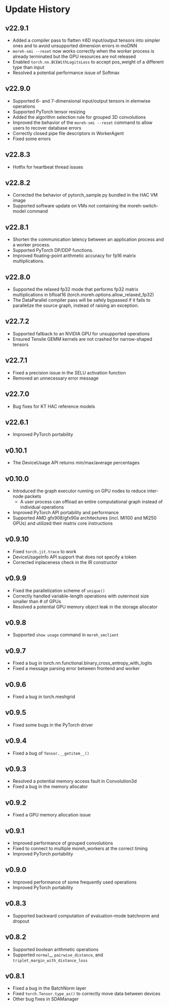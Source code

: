 # Update History

## v22.9.1
- Added a compiler pass to flatten ≥6D input/output tensors into simpler ones and to avoid unsupported dimension errors in moDNN
- `moreh-smi --reset` now works correctly when the worker process is already terminated but the GPU resources are not released
- Enabled `torch.nn.BCEWithLogitsLoss` to accept pos_weight of a different type than input
- Resolved a potential performance issue of Softmax

## v22.9.0
- Supported 6- and 7-dimensional input/output tensors in elemwise operations
- Supported PyTorch tensor resizing
- Added the algorithm selection rule for grouped 3D convolutions
- Improved the behavior of the `moreh-smi --reset` command to allow users to recover database errors
- Correctly closed pipe file descriptors in WorkerAgent
- Fixed some errors

## v22.8.3
- Hotfix for heartbeat thread issues

## v22.8.2
- Corrected the behavior of pytorch_sample.py bundled in the HAC VM image
- Supported software update on VMs not containing the moreh-switch-model command

## v22.8.1
- Shorten the communication latency between an application process and a worker process.
- Supported PyTorch DP/DDP functions.
- Improved floating-point arithmetic accuracy for fp16 matrix multiplications.

## v22.8.0
- Supported the relaxed fp32 mode that performs fp32 matrix multiplications in bfloat16 (torch.moreh.options.allow_relaxed_fp32)
- The DataParallel compiler pass will be safely bypassed if it fails to parallelize the source graph, instead of raising an exception.

## v22.7.2
- Supported fallback to an NVIDIA GPU for unsupported operations
- Ensured Tensile GEMM kernels are not crashed for narrow-shaped tensors

## v22.7.1
- Fixed a precision issue in the SELU activation function
- Removed an unnecessary error message

## v22.7.0
- Bug fixes for KT HAC reference models

## v22.6.1
- Improved PyTorch portability

## v0.10.1
- The DeviceUsage API returns min/max/average percentages

## v0.10.0
- Introduced the graph executor running on GPU nodes to reduce inter-node packets
    - A user process can offload an entire computational graph instead of individual operations
- Improved PyTorch API portability and performance
- Supported AMD gfx908/gfx90a architectures (incl. MI100 and MI250 GPUs) and utilized their matrix core instructions

## v0.9.10
- Fixed `torch.jit.trace` to work
- DeviceUsageInfo API support that does not specify a token
- Corrected inplaceness check in the IR constructor

## v0.9.9
- Fixed the parallelization scheme of `unique()`
- Correctly handled variable-length operations with outermost size smaller than # of GPUs
- Resolved a potential GPU memory object leak in the storage allocator

## v0.9.8
- Supported `show usage` command in `moreh_smclient`

## v0.9.7
- Fixed a bug in torch.nn.functional.binary_cross_entropy_with_logits
- Fixed a message parsing error between frontend and worker

## v0.9.6
- Fixed a bug in torch.meshgrid

## v0.9.5
- Fixed some bugs in the PyTorch driver

## v0.9.4
- Fixed a bug of `Tensor.__getitem__()`

## v0.9.3
- Resolved a potential memory access fault in Convolution3d
- Fixed a bug in the memory allocator

## v0.9.2
- Fixed a GPU memory allocation issue

## v0.9.1
- Improved performance of grouped convolutions
- Fixed to connect to multiple moreh_workers at the correct timing
- Improved PyTorch portability

## v0.9.0
- Improved performance of some frequently used operations
- Improved PyTorch portability

## v0.8.3
- Supported backward computation of evaluation-mode batchnorm and dropout

## v0.8.2
- Supported boolean arithmetic operations
- Supported `normal`_, `pairwise_distance`, and `triplet_margin_with_distance_loss`

## v0.8.1
- Fixed a bug in the BatchNorm layer
- Fixed `torch.Tensor.type_as()` to correctly move data between devices
- Other bug fixes in SDAManager